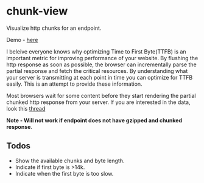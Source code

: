 # chunk-view
Visualize http chunks for an endpoint.

Demo - [here](https://chunk-view-fknotjnayb.now.sh/)

I beleive everyone knows why optimizing Time to First Byte(TTFB) is an important metric for improving
performance of your website. By flushing the http response as soon as possible, the browser can incrementally parse the
partial response and fetch the critical resources. By understanding what your server is transmitting at each point in time
you can optimize for TTFB easily. This is an attempt to provide these information.

Most browsers wait for some content before they start rendering the partial chunked http response from your
server. If you are interested in the data, look this [thread](http://stackoverflow.com/questions/16909227/using-transfer-encoding-chunked-how-much-data-must-be-sent-before-browsers-s)

**Note - Will not work if endpoint does not have gzipped and chunked response**.

## Todos

+ Show the available chunks and byte length.
+ Indicate if first byte is >14k.
+ Indicate when the first byte is too slow.
